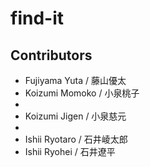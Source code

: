 # find-it

## Contributors
- Fujiyama Yuta / 藤山優太
- Koizumi Momoko / 小泉桃子
- 
- Koizumi Jigen / 小泉慈元
- 
- Ishii Ryotaro / 石井崚太郎
- Ishii Ryohei / 石井遼平